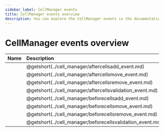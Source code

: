 ```yaml
---
sidebar_label: CellManager events
title: CellManager events overview
description: You can explore the CellManager events in the documentation of the DHTMLX JavaScript Diagram library. Browse developer guides and API reference, try out code examples and live demos, and download a free 30-day evaluation version of DHTMLX Diagram.
---
```


# CellManager events overview

| Name                                                | Description                                                |
| :-------------------------------------------------- | :--------------------------------------------------------- |
| [](../cell_manager/aftercellsadd_event.md)         | @getshort(../cell_manager/aftercellsadd_event.md)         |
| [](../cell_manager/aftercellsmove_event.md)        | @getshort(../cell_manager/aftercellsmove_event.md)        |
| [](../cell_manager/aftercellsremove_event.md)      | @getshort(../cell_manager/aftercellsremove_event.md)      |
| [](../cell_manager/aftercellsvalidation_event.md)  | @getshort(../cell_manager/aftercellsvalidation_event.md)  |
| [](../cell_manager/beforecellsadd_event.md)        | @getshort(../cell_manager/beforecellsadd_event.md)        |
| [](../cell_manager/beforecellsmove_event.md)       | @getshort(../cell_manager/beforecellsmove_event.md)       |
| [](../cell_manager/beforecellsremove_event.md)     | @getshort(../cell_manager/beforecellsremove_event.md)     |
| [](../cell_manager/beforecellsvalidation_event.md) | @getshort(../cell_manager/beforecellsvalidation_event.md) |